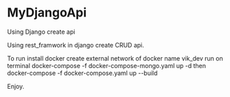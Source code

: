 # MyDjangoApi

Using Django create api

Using rest_framwork in django create CRUD api.

To run install docker
create external network of docker name vik_dev
run on terminal docker-compose -f docker-compose-mongo.yaml up -d
then docker-compose -f docker-compose.yaml up --build

Enjoy.
